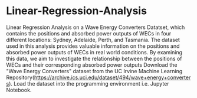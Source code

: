 # Linear-Regression-Analysis
Linear Regression Analysis on a Wave Energy Converters Datatset, which contains the positions and absorbed power outputs of WECs in four different locations: Sydney, Adelaide, Perth, and Tasmania.
The dataset used in this analysis provides valuable information on the positions and absorbed power outputs of WECs in real world conditions. By examining this data, we aim to investigate the relationship between the positions of WECs and their corresponding absorbed power outputs
Download the "Wave Energy Converters" dataset from the UC Irvine Machine Learning Repository(https://archive.ics.uci.edu/dataset/494/wave+energy+converters).
Load the dataset into the programming 
environment i.e. Jupyter Notebook. 
